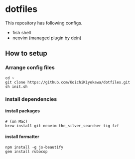 # dotfiles
This repository has following configs.
- fish shell
- neovim (managed plugin by dein)

## How to setup
### Arrange config files
```
cd ~
git clone https://github.com/KoichiKiyokawa/dotfiles.git
sh init.sh
```

### install dependencies
#### install packages
```
# (on Mac)
brew install git neovim the_silver_searcher tig fzf
```
#### install formatter
```
npm install -g js-beautify
gem install rubocop
```
